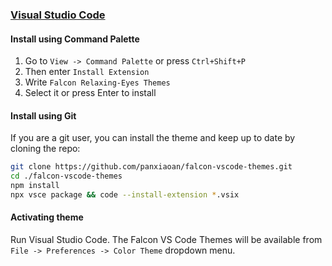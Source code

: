 ### [Visual Studio Code](https://code.visualstudio.com/)

#### Install using Command Palette

1.  Go to `View -> Command Palette` or press `Ctrl+Shift+P`
2.  Then enter `Install Extension`
3.  Write `Falcon Relaxing-Eyes Themes`
4.  Select it or press Enter to install

#### Install using Git

If you are a git user, you can install the theme and keep up to date by cloning the repo:

```bash
git clone https://github.com/panxiaoan/falcon-vscode-themes.git
cd ./falcon-vscode-themes
npm install
npx vsce package && code --install-extension *.vsix
```

#### Activating theme

Run Visual Studio Code. The Falcon VS Code Themes will be available from `File -> Preferences -> Color Theme` dropdown menu.
